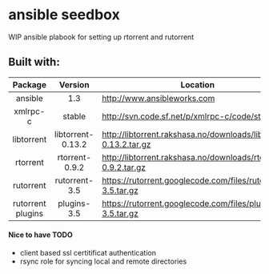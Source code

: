 # ansible seedbox

WIP ansible plabook for setting up rtorrent and rutorrent 

## Built with:
| Package | Version | Location |
|:-:|:-:|-|
| ansible |  1.3 | http://www.ansibleworks.com |
| xmlrpc-c | stable | http://svn.code.sf.net/p/xmlrpc-c/code/stable/ |
| libtorrent | libtorrent-0.13.2 | http://libtorrent.rakshasa.no/downloads/libtorrent-0.13.2.tar.gz | 
| rtorrent | rtorrent-0.9.2 | http://libtorrent.rakshasa.no/downloads/rtorrent-0.9.2.tar.gz | 
| rutorrent | rutorrent-3.5 | https://rutorrent.googlecode.com/files/rutorrent-3.5.tar.gz |  
| rutorrent plugins | plugins-3.5 | https://rutorrent.googlecode.com/files/plugins-3.5.tar.gz |

#### Nice to have TODO
 * client based ssl certitificat authentication
 * rsync role for syncing local and remote directories
